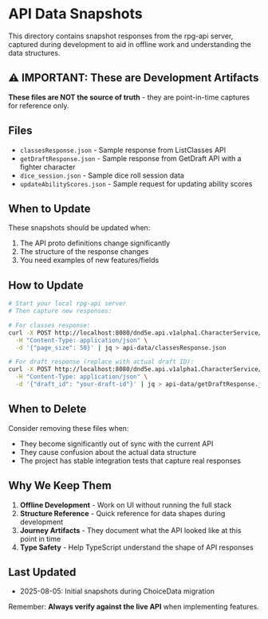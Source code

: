 # API Data Snapshots

This directory contains snapshot responses from the rpg-api server, captured during development to aid in offline work and understanding the data structures.

## ⚠️ IMPORTANT: These are Development Artifacts

**These files are NOT the source of truth** - they are point-in-time captures for reference only.

## Files

- `classesResponse.json` - Sample response from ListClasses API
- `getDraftResponse.json` - Sample response from GetDraft API with a fighter character
- `dice_session.json` - Sample dice roll session data
- `updateAbilityScores.json` - Sample request for updating ability scores

## When to Update

These snapshots should be updated when:

1. The API proto definitions change significantly
2. The structure of the response changes
3. You need examples of new features/fields

## How to Update

```bash
# Start your local rpg-api server
# Then capture new responses:

# For classes response:
curl -X POST http://localhost:8080/dnd5e.api.v1alpha1.CharacterService/ListClasses \
  -H "Content-Type: application/json" \
  -d '{"page_size": 50}' | jq > api-data/classesResponse.json

# For draft response (replace with actual draft ID):
curl -X POST http://localhost:8080/dnd5e.api.v1alpha1.CharacterService/GetDraft \
  -H "Content-Type: application/json" \
  -d '{"draft_id": "your-draft-id"}' | jq > api-data/getDraftResponse.json
```

## When to Delete

Consider removing these files when:

- They become significantly out of sync with the current API
- They cause confusion about the actual data structure
- The project has stable integration tests that capture real responses

## Why We Keep Them

1. **Offline Development** - Work on UI without running the full stack
2. **Structure Reference** - Quick reference for data shapes during development
3. **Journey Artifacts** - They document what the API looked like at this point in time
4. **Type Safety** - Help TypeScript understand the shape of API responses

## Last Updated

- 2025-08-05: Initial snapshots during ChoiceData migration

Remember: **Always verify against the live API** when implementing features.
